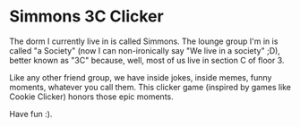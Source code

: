 # Simmons 3C Clicker

The dorm I currently live in is called Simmons. The lounge group I'm in is called "a Society"
(now I can non-ironically say "We live in a society" ;D), better known as "3C" because, well,
most of us live in section C of floor 3.

Like any other friend group, we have inside jokes, inside memes, funny moments, whatever you
call them. This clicker game (inspired by games like Cookie Clicker) honors those epic moments.

Have fun :).

